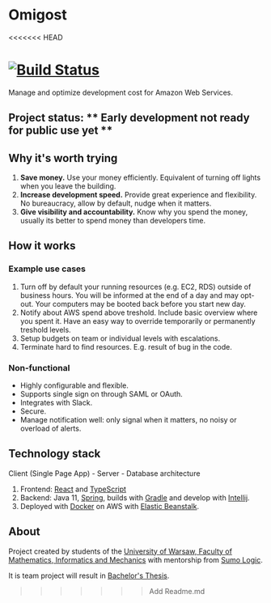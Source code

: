 # Omigost
<<<<<<< HEAD

[![Build Status](https://travis-ci.org/Omigost/Omigost.svg?branch=master)](https://travis-ci.org/Omigost/Omigost)
=======
Manage and optimize development cost for Amazon Web Services.

## Project status: ** Early development not ready for public use yet **

## Why it's worth trying

1. **Save money.** Use your money efficiently. Equivalent of turning off lights when you leave the building.
2. **Increase development speed.** Provide great experience and flexibility. No bureaucracy, allow by default, nudge when it matters.
3. **Give visibility and accountability.** Know why you spend the money, usually its better to spend money than developers time.

## How it works

### Example use cases
1. Turn off by default your running resources (e.g. EC2, RDS) outside of business hours. You will be informed at the end of a day and may opt-out. Your computers may be booted back before you start new day.
2. Notify about AWS spend above treshold. Include basic overview where you spent it. Have an easy way to override temporarily or permanently treshold levels.
3. Setup budgets on team or individual levels with escalations.
4. Terminate hard to find resources. E.g. result of bug in the code.

### Non-functional

- Highly configurable and flexible.
- Supports single sign on through SAML or OAuth.
- Integrates with Slack.
- Secure.
- Manage notification well: only signal when it matters, no noisy or overload of alerts.

## Technology stack

Client (Single Page App) - Server - Database architecture

1. Frontend: [React](https://reactjs.org/) and [TypeScript](https://www.typescriptlang.org/)
2. Backend: Java 11, [Spring](https://spring.io/), builds with [Gradle](https://gradle.org/) and develop with [Intellij](https://www.jetbrains.com/idea/).
3. Deployed with [Docker](https://www.docker.com/) on AWS with [Elastic Beanstalk](https://aws.amazon.com/elasticbeanstalk/).

## About

Project created by students of the [University of Warsaw, Faculty of Mathematics, Informatics and Mechanics](https://www.mimuw.edu.pl/en) with mentorship from [Sumo Logic](https://www.sumologic.com/).

It is team project will result in [Bachelor's Thesis](https://github.com/Omigost/Docs).
>>>>>>> Add Readme.md
